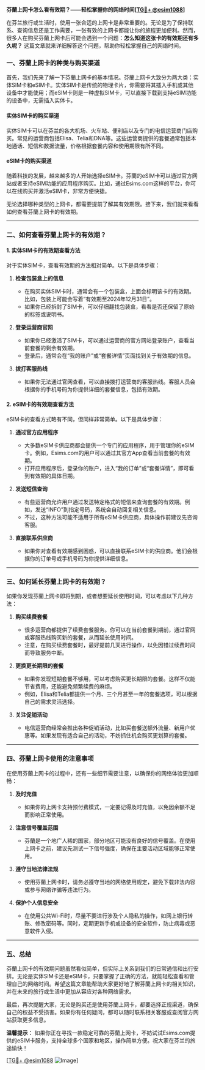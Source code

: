 **芬蘭上网卡怎么看有效期？——轻松掌握你的网络时间[[TG💪+ @esim1088](https://t.me/s/esim1088)]**

在芬兰旅行或生活时，使用一张合适的上网卡是非常重要的。无论是为了保持联系、查询信息还是工作需要，一张有效的上网卡都能让你的旅程更加便利。然而，很多人在购买芬蘭上网卡后可能会遇到一个问题：**怎么知道这张卡的有效期还有多久呢？** 这篇文章就来详细解答这个问题，帮助你轻松掌握自己的网络时间。

### 一、芬蘭上网卡的种类与购买渠道

首先，我们先来了解一下芬蘭上网卡的基本情况。芬蘭上网卡大致分为两大类：实体SIM卡和eSIM卡。实体SIM卡是传统的物理卡片，你需要将其插入手机或其他设备中才能使用；而eSIM卡则是一种虚拟SIM卡，可以直接下载到支持eSIM功能的设备中，无需插入实体卡。

#### 实体SIM卡的购买渠道
实体SIM卡可以在芬兰的各大机场、火车站、便利店以及专门的电信运营商门店购买。常见的运营商包括Elisa、Telia和DNA等。这些运营商提供的套餐通常包括本地通话、短信和数据流量，价格根据套餐内容和使用期限有所不同。

#### eSIM卡的购买渠道
随着科技的发展，越来越多的人开始选择eSIM卡。芬蘭的eSIM卡可以通过官方网站或者支持eSIM功能的应用程序购买。比如，通过Esims.com这样的平台，你可以在线购买并激活eSIM卡，非常方便快捷。

无论选择哪种类型的上网卡，都需要提前了解其有效期限。接下来，我们就来看看如何查看芬蘭上网卡的有效期。

---

### 二、如何查看芬蘭上网卡的有效期？

#### 1. 实体SIM卡的有效期查看方法

对于实体SIM卡，查看有效期的方法相对简单。以下是具体步骤：

1. **检查包装盒上的信息**
   - 在购买实体SIM卡时，通常会有一个包装盒，上面会标明该卡的有效期。比如，包装上可能会写着“有效期至2024年12月31日”。
   - 如果你已经拆封了SIM卡，可以仔细翻找包装盒，看看是否还保留了原始的标签或说明书。

2. **登录运营商官网**
   - 如果你已经激活了SIM卡，可以通过运营商的官方网站登录账户，查看当前套餐的剩余有效期。
   - 登录后，通常会在“我的账户”或“套餐详情”页面找到关于有效期的信息。

3. **拨打客服热线**
   - 如果你无法通过官网查看，可以直接拨打运营商的客服热线。客服人员会根据你的手机号码为你提供详细的套餐信息，包括有效期。

#### 2. eSIM卡的有效期查看方法

eSIM卡的查看方式略有不同，但同样非常简单。以下是具体步骤：

1. **通过官方应用程序**
   - 大多数eSIM卡供应商都会提供一个专门的应用程序，用于管理你的eSIM卡。例如，Esims.com的用户可以通过其官方App查看当前套餐的有效期。
   - 打开应用程序后，登录你的账户，进入“我的订单”或“套餐详情”，即可看到有效期的具体日期。

2. **发送短信查询**
   - 有些运营商允许用户通过发送特定格式的短信来查询套餐的有效期。例如，发送“INFO”到指定号码，系统会自动回复相关信息。
   - 不过，这种方法可能不适用于所有eSIM卡供应商，具体操作前建议先咨询客服。

3. **直接联系供应商**
   - 如果你对查看有效期感到困惑，可以直接联系eSIM卡的供应商。他们会根据你的订单号或手机号码为你提供详细信息。

---

### 三、如何延长芬蘭上网卡的有效期？

如果你发现芬蘭上网卡即将到期，或者想要延长使用时间，可以考虑以下几种方法：

1. **购买续费套餐**
   - 很多运营商都提供了续费套餐服务。你可以在当前套餐到期前，通过官网或客服热线购买新的套餐，从而延长使用时间。
   - 注意，在购买续费套餐时，最好提前几天进行操作，以免因错过续费时间而导致服务中断。

2. **更换更长期限的套餐**
   - 如果你发现短期套餐不够用，可以考虑购买更长期限的套餐。这样不仅能节省费用，还能避免频繁续费的麻烦。
   - 例如，Elisa和Telia都提供一个月、三个月甚至一年的套餐选项，可以根据自己的需求灵活选择。

3. **关注促销活动**
   - 电信运营商经常会推出各种促销活动，比如买套餐送额外流量、新用户优惠等。如果发现有适合自己的活动，不妨抓住机会购买更划算的套餐。

---

### 四、芬蘭上网卡使用的注意事项

在使用芬蘭上网卡的过程中，还有一些细节需要注意，以确保你的网络体验更加顺畅：

1. **及时充值**
   - 如果你的上网卡支持预付费模式，一定要记得及时充值，以免因余额不足而影响正常使用。

2. **注意信号覆盖范围**
   - 芬蘭是一个地广人稀的国家，部分地区可能没有良好的信号覆盖。在使用上网卡之前，建议先测试一下信号强度，确保在主要活动区域能够正常使用。

3. **遵守当地法律法规**
   - 使用芬蘭上网卡时，请务必遵守当地的网络使用规定，避免下载非法内容或参与网络诈骗等违法行为。

4. **保护个人信息安全**
   - 在使用公共Wi-Fi时，尽量不要进行涉及个人隐私的操作，如网上银行转账、修改密码等。同时，定期更新手机或设备的安全软件，防止病毒或恶意软件入侵。

---

### 五、总结

芬蘭上网卡的有效期问题虽然看似简单，但实际上关系到我们的日常通信和出行安排。无论是实体SIM卡还是eSIM卡，只要掌握了正确的方法，就能轻松查看和管理自己的网络时间。希望这篇文章能帮助大家更好地了解芬蘭上网卡的相关知识，并在未来的旅行或生活中更加从容应对各种网络需求。

最后，再次提醒大家，无论是购买还是使用芬蘭上网卡，都要选择正规渠道，确保自己的权益不受损害。如果你有任何疑问，都可以随时联系相关客服或查阅官方网站获取更多信息。

**温馨提示：** 如果你正在寻找一款稳定可靠的芬蘭上网卡，不妨试试Esims.com提供的eSIM卡服务，支持全球多个国家和地区，操作简单方便。祝大家在芬兰的旅途愉快！

[[TG💪+ @esim1088](https://t.me/s/esim1088) ![Image](https://i.postimg.cc/4NQfJmqS/Snipaste-2025-05-13-00-14-12.png)]